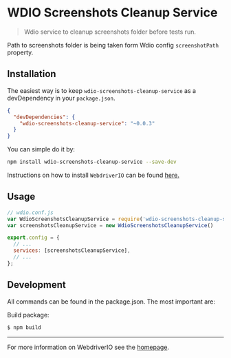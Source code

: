 WDIO Screenshots Cleanup Service
============================

> Wdio service to cleanup screenshots folder before tests run.

Path to screenshots folder is being taken form Wdio config `screenshotPath` property. 

## Installation

The easiest way is to keep `wdio-screenshots-cleanup-service` as a devDependency in your `package.json`.

```json
{
  "devDependencies": {
    "wdio-screenshots-cleanup-service": "~0.0.3"
  }
}
```

You can simple do it by:

```bash
npm install wdio-screenshots-cleanup-service --save-dev
```

Instructions on how to install `WebdriverIO` can be found [here.](http://webdriver.io/guide/getstarted/install.html)

## Usage

```js
// wdio.conf.js
var WdioScreenshotsCleanupService = require('wdio-screenshots-cleanup-service').WdioScreenshotsCleanupService
var screenshotsCleanupService = new WdioScreenshotsCleanupService()

export.config = {
  // ...
  services: [screenshotsCleanupService],
  // ...
};
```

## Development

All commands can be found in the package.json. The most important are:

Build package:

```sh
$ npm build
```

----

For more information on WebdriverIO see the [homepage](http://webdriver.io).

